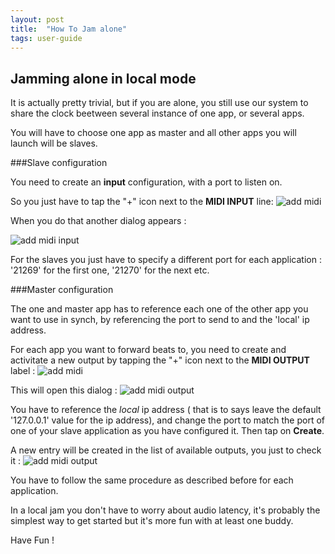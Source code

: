 ```yaml
---
layout: post
title:  "How To Jam alone"
tags: user-guide
---
```


## Jamming alone in local mode

It is actually pretty trivial, but if you are alone, you still use our system to share the clock beetween several instance of one app, or several apps.

You will have to choose one app as master and all other apps you will launch will be slaves.

###Slave configuration

You need to create an **input** configuration, with a port to listen on.

So you just have to tap the "+" icon next to the **MIDI INPUT** line: ![add midi]({{site.baseurl}}/img/addmidi-icon.png)

When you do that another dialog appears :

![add midi input]({{site.baseurl}}/img/MidiAddInput.png)

For the slaves you just have to specify a different port for each application : '21269' for the first one, '21270' for the next etc. 

###Master configuration

The one and master app has to reference each one of the other app you want to use in synch, by referencing the port to send to and the 'local' ip address.

For each app you want to forward beats to, you need to create and activitate a new output by tapping the "+" icon next to the **MIDI OUTPUT** label : ![add midi]({{site.baseurl}}/img/addmidi-icon.png)

This will open this dialog :
![add midi output]({{site.baseurl}}/img/MidiAddOutput.png)

You have to reference the *local* ip address ( that is to says leave the default '127.0.0.1' value for the ip address), and change the port to match the port of one of your slave application as you have configured it. Then tap on **Create**.

A new entry will be created in the list of available outputs, you just to check it :
![add midi output]({{site.baseurl}}/img/MidiOutputSelected.png)

You have to follow the same procedure as described before for each application. 

In a local jam you don't have to worry about audio latency, it's probably the simplest way to get started but it's more fun with at least one buddy.

Have Fun !